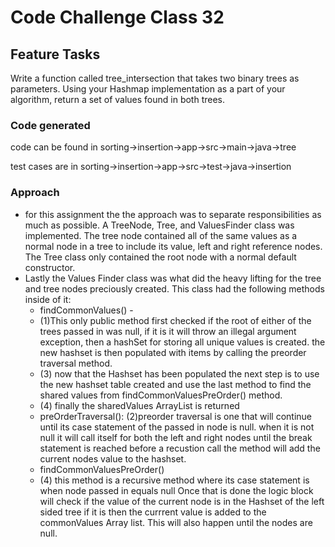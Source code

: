 # Code Challenge Class 32

## Feature Tasks

Write a function called tree_intersection that takes two binary trees as parameters.
Using your Hashmap implementation as a part of your algorithm, return a set of values found in both trees.


### Code generated 

code can be found in sorting->insertion->app->src->main->java->tree

test cases are in sorting->insertion->app->src->test->java->insertion


### Approach 

- for this assignment the the approach was to separate responsibilities as much as possible. A TreeNode, Tree, and ValuesFinder class was implemented. The tree node contained all of the same values as a normal node in a tree to include its value, left and right reference nodes. The Tree class only contained the root node with a normal default constructor.
- Lastly the Values Finder class was what did the heavy lifting for the tree and tree nodes preciously created. This class had the following methods inside of it:
  - findCommonValues() - 
  - (1)This only public method first checked if the root of either of the trees passed in was null, if it is it will throw an illegal argument exception, then a hashSet for storing all unique values is created. the new hashset is then populated with items by calling the preorder traversal method.
  - (3) now that the Hashset has been populated the next step is to use the new hashset table created and use the last method to find the shared values from findCommonValuesPreOrder() method.
  - (4) finally the sharedValues ArrayList is returned 
  - preOrderTraversal(): (2)preorder traversal is one that will continue until its case statement of the passed in node is null. when it is not null it will call itself for both the left and right nodes until the break statement is reached before a recustion call the method will add the current nodes value to the hashset. 
  - findCommonValuesPreOrder()
  - (4) this method is a recursive method where its case statement is when node passed in equals null Once that is done the logic block will check if the value of the current node is in the Hashset of the left sided tree if it is then the currrent value is added to the commonValues Array list. This will also happen until the nodes are null.